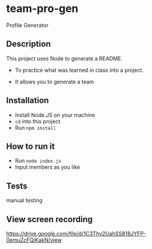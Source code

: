 # team-pro-gen
Profile Generator

## Description

This project uses Node to generate a README.

- To practice what was learned in class into a project.

- It allows you to generate a team

## Installation

- Install Node.JS on your machine
- `cd` into this project
- Run `npm install`

## How to run it

- Run `node index.js`
- Input members as you like


## Tests

manual testing

## View screen recording

https://drive.google.com/file/d/1C3Thy2UahSS818JYFP-0emuZcFQiKakN/view